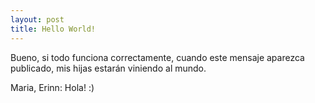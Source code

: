```yaml
---
layout: post
title: Hello World!
---
```


Bueno, si todo funciona correctamente, cuando este mensaje aparezca publicado, mis hijas estarán viniendo al mundo.

Maria, Erinn: Hola! :)
